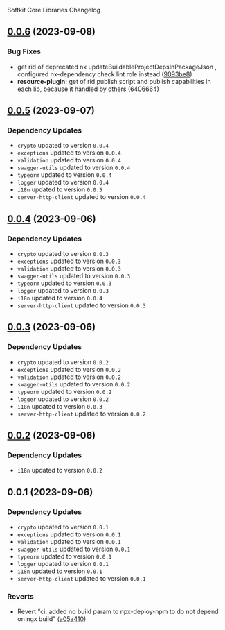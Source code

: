 Softkit Core Libraries Changelog
## [0.0.6](https://github.com/saas-buildkit/saas-buildkit-core/compare/bootstrap-0.0.5...bootstrap-0.0.6) (2023-09-08)


### Bug Fixes

* get rid of deprecated nx updateBuildableProjectDepsInPackageJson , configured nx-dependency check lint role instead ([9093be8](https://github.com/saas-buildkit/saas-buildkit-core/commit/9093be892fd5f71629a6c22388e12432dacefdec))
* **resource-plugin:** get of rid publish script and publish capabilities in each lib, because it handled by others ([6406664](https://github.com/saas-buildkit/saas-buildkit-core/commit/64066640d13cfc6bf4e16055349265015d7bcd12))

## [0.0.5](https://github.com/saas-buildkit/saas-buildkit-core/compare/bootstrap-0.0.4...bootstrap-0.0.5) (2023-09-07)

### Dependency Updates

* `crypto` updated to version `0.0.4`
* `exceptions` updated to version `0.0.4`
* `validation` updated to version `0.0.4`
* `swagger-utils` updated to version `0.0.4`
* `typeorm` updated to version `0.0.4`
* `logger` updated to version `0.0.4`
* `i18n` updated to version `0.0.5`
* `server-http-client` updated to version `0.0.4`
## [0.0.4](https://github.com/saas-buildkit/saas-buildkit-core/compare/bootstrap-0.0.3...bootstrap-0.0.4) (2023-09-06)

### Dependency Updates

* `crypto` updated to version `0.0.3`
* `exceptions` updated to version `0.0.3`
* `validation` updated to version `0.0.3`
* `swagger-utils` updated to version `0.0.3`
* `typeorm` updated to version `0.0.3`
* `logger` updated to version `0.0.3`
* `i18n` updated to version `0.0.4`
* `server-http-client` updated to version `0.0.3`
## [0.0.3](https://github.com/saas-buildkit/saas-buildkit-core/compare/bootstrap-0.0.2...bootstrap-0.0.3) (2023-09-06)

### Dependency Updates

* `crypto` updated to version `0.0.2`
* `exceptions` updated to version `0.0.2`
* `validation` updated to version `0.0.2`
* `swagger-utils` updated to version `0.0.2`
* `typeorm` updated to version `0.0.2`
* `logger` updated to version `0.0.2`
* `i18n` updated to version `0.0.3`
* `server-http-client` updated to version `0.0.2`
## [0.0.2](https://github.com/saas-buildkit/saas-buildkit-core/compare/bootstrap-0.0.1...bootstrap-0.0.2) (2023-09-06)

### Dependency Updates

* `i18n` updated to version `0.0.2`
## 0.0.1 (2023-09-06)

### Dependency Updates

* `crypto` updated to version `0.0.1`
* `exceptions` updated to version `0.0.1`
* `validation` updated to version `0.0.1`
* `swagger-utils` updated to version `0.0.1`
* `typeorm` updated to version `0.0.1`
* `logger` updated to version `0.0.1`
* `i18n` updated to version `0.0.1`
* `server-http-client` updated to version `0.0.1`

### Reverts

* Revert "ci: added no build param to npx-deploy-npm to do not depend on ngx build" ([a05a410](https://github.com/saas-buildkit/saas-buildkit-core/commit/a05a41073965039dd9656840a80144dcd6b4e180))
